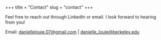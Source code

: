+++
title = "Contact"
slug = "contact"
+++

Feel free to reach out through LinkedIn or email. I look forward to hearing from you!

Email: daniellelouie.07@gmail.com | danielle_louie@berkeley.edu

<!-- ![heart meme](/images/heart_meme.jpg) -->